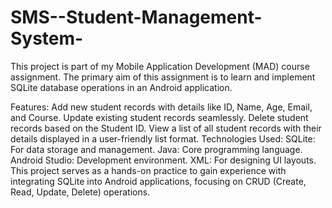 # SMS--Student-Management-System-
This project is part of my Mobile Application Development (MAD) course assignment. The primary aim of this assignment is to learn and implement SQLite database operations in an Android application.

Features:
Add new student records with details like ID, Name, Age, Email, and Course.
Update existing student records seamlessly.
Delete student records based on the Student ID.
View a list of all student records with their details displayed in a user-friendly list format.
Technologies Used:
SQLite: For data storage and management.
Java: Core programming language.
Android Studio: Development environment.
XML: For designing UI layouts.
This project serves as a hands-on practice to gain experience with integrating SQLite into Android applications, focusing on CRUD (Create, Read, Update, Delete) operations.

